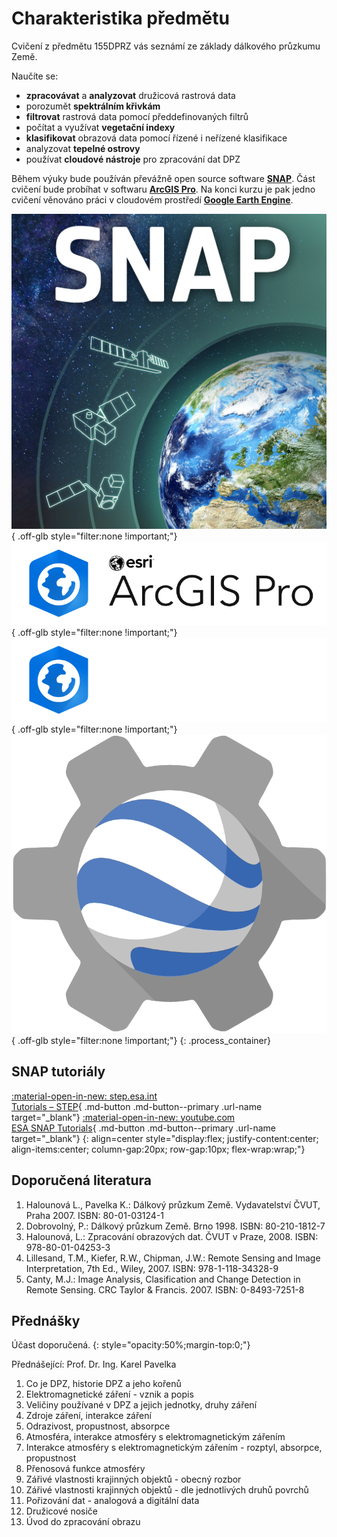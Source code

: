 <style>
  .url-name {line-height:1.2;}                                                /* Button s URL */
  .url-name span:first-child {font-size:.7em; font-weight:300;}               /* Button s URL – format*/
  .process_container {display:flex !important; justify-content:center; align-items:center; gap:calc((100vw * 0.06) - 6px) calc((100vw * 0.06) - 6px)} 
  .process_container img {max-height:90px;}
</style>

# Charakteristika předmětu

Cvičení z předmětu 155DPRZ vás seznámí ze základy dálkového průzkumu Země. 

Naučíte se:

- **zpracovávat** a **analyzovat** družicová rastrová data
- porozumět **spektrálním křivkám**
- **filtrovat** rastrová data pomocí předdefinovaných filtrů
- počítat a využívat **vegetační indexy**
- **klasifikovat** obrazová data pomocí řízené i neřízené klasifikace
- analyzovat **tepelné ostrovy** 
- používat **cloudové nástroje** pro zpracování dat DPZ

Během výuky bude používán převážně open source software [**SNAP**](https://step.esa.int/main/download/snap-download/). Část cvičení bude probíhat v softwaru [**ArcGIS Pro**](https://www.arcdata.cz/cs-cz/produkty/arcgis/arcgis-pro/prehled). Na konci kurzu je pak jedno cvičení věnováno práci v cloudovém prostředí [**Google Earth Engine**](https://earthengine.google.com/).

![](assets/SNAP_icon.jpg){ .off-glb style="filter:none !important;"}
![](assets/agp_logo.png#only-light){ .off-glb style="filter:none !important;"}
![](assets/agp_logo2.png#only-dark){ .off-glb style="filter:none !important;"}
![](assets/earth-engine-logo.png){ .off-glb style="filter:none !important;"}
{: .process_container}

## SNAP tutoriály

[<span>:material-open-in-new: step.esa.int</span><br>Tutorials – STEP](https://step.esa.int/main/doc/tutorials/){ .md-button .md-button--primary .url-name target="_blank"}
[<span>:material-open-in-new: youtube.com</span><br>ESA SNAP Tutorials](https://www.youtube.com/playlist?list=PLjD2jvOGfddcGUuN4or7J6VfAaIR5uH7u){ .md-button .md-button--primary .url-name target="_blank"}
{: align=center style="display:flex; justify-content:center; align-items:center; column-gap:20px; row-gap:10px; flex-wrap:wrap;"}

## Doporučená literatura

1. Halounová L., Pavelka K.: Dálkový průzkum Země. Vydavatelství ČVUT, Praha 2007. ISBN: 80-01-03124-1
2. Dobrovolný, P.: Dálkový průzkum Země. Brno 1998. ISBN: 80-210-1812-7
3. Halounová, L.: Zpracování obrazových dat. ČVUT v Praze, 2008. ISBN: 978-80-01-04253-3
4. Lillesand, T.M., Kiefer, R.W., Chipman, J.W.: Remote Sensing and Image Interpretation, 7th Ed., Wiley, 2007. ISBN: 978-1-118-34328-9
5. Canty, M.J.: Image Analysis, Clasification and Change Detection in Remote Sensing. CRC Taylor & Francis. 2007. ISBN: 0-8493-7251-8

## Přednášky
Účast doporučená.
{: style="opacity:50%;margin-top:0;"}

Přednášející: Prof. Dr. Ing. Karel Pavelka

1. Co je DPZ, historie DPZ a jeho kořenů
2. Elektromagnetické záření - vznik a popis
3. Veličiny používané v DPZ a jejich jednotky, druhy záření
4. Zdroje záření, interakce záření
5. Odrazivost, propustnost, absorpce
6. Atmosféra, interakce atmosféry s elektromagnetickým zářením
7. Interakce atmosféry s elektromagnetickým zářením - rozptyl, absorpce, propustnost
8. Přenosová funkce atmosféry
9. Zářivé vlastnosti krajinných objektů - obecný rozbor
10. Zářivé vlastnosti krajinných objektů - dle jednotlivých druhů povrchů
11. Pořizování dat - analogová a digitální data
12. Družicové nosiče
13. Úvod do zpracování obrazu
